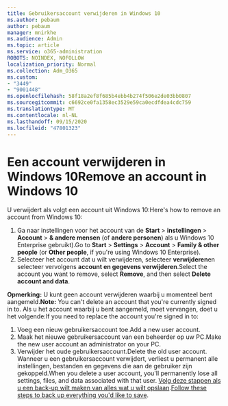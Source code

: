 ```yaml
---
title: Gebruikersaccount verwijderen in Windows 10
ms.author: pebaum
author: pebaum
manager: mnirkhe
ms.audience: Admin
ms.topic: article
ms.service: o365-administration
ROBOTS: NOINDEX, NOFOLLOW
localization_priority: Normal
ms.collection: Adm_O365
ms.custom:
- "3449"
- "9001448"
ms.openlocfilehash: 58f18a2ef8f685b4ebb4b274f506e2de03bb0807
ms.sourcegitcommit: c6692ce0fa1358ec3529e59ca0ecdfdea4cdc759
ms.translationtype: MT
ms.contentlocale: nl-NL
ms.lasthandoff: 09/15/2020
ms.locfileid: "47801323"
---
```

# <a name="remove-an-account-in-windows-10"></a><span data-ttu-id="8fdb7-102">Een account verwijderen in Windows 10</span><span class="sxs-lookup"><span data-stu-id="8fdb7-102">Remove an account in Windows 10</span></span>

<span data-ttu-id="8fdb7-103">U verwijdert als volgt een account uit Windows 10:</span><span class="sxs-lookup"><span data-stu-id="8fdb7-103">Here's how to remove an account from Windows 10:</span></span>

1. <span data-ttu-id="8fdb7-104">Ga naar instellingen voor het account van de **Start**  >  **instellingen**  >  **Account**  >  **& andere mensen** (of **andere personen**) als u Windows 10 Enterprise gebruikt).</span><span class="sxs-lookup"><span data-stu-id="8fdb7-104">Go to **Start** > **Settings** > **Account** > **Family & other people** (or **Other people**, if you're using Windows 10 Enterprise).</span></span>
2. <span data-ttu-id="8fdb7-105">Selecteer het account dat u wilt verwijderen, selecteer **verwijderen**en selecteer vervolgens **account en gegevens verwijderen**.</span><span class="sxs-lookup"><span data-stu-id="8fdb7-105">Select the account you want to remove, select **Remove**, and then select **Delete account and data**.</span></span>
 
<span data-ttu-id="8fdb7-106">**Opmerking:** U kunt geen account verwijderen waarbij u momenteel bent aangemeld.</span><span class="sxs-lookup"><span data-stu-id="8fdb7-106">**Note:** You can't delete an account that you're currently signed in to.</span></span>  <span data-ttu-id="8fdb7-107">Als u het account waarbij u bent aangemeld, moet vervangen, doet u het volgende:</span><span class="sxs-lookup"><span data-stu-id="8fdb7-107">If you need to replace the account you're signed in to:</span></span>

1. <span data-ttu-id="8fdb7-108">Voeg een nieuw gebruikersaccount toe.</span><span class="sxs-lookup"><span data-stu-id="8fdb7-108">Add a new user account.</span></span>
2. <span data-ttu-id="8fdb7-109">Maak het nieuwe gebruikersaccount van een beheerder op uw PC.</span><span class="sxs-lookup"><span data-stu-id="8fdb7-109">Make the new user account an administrator on your PC.</span></span>
3. <span data-ttu-id="8fdb7-110">Verwijder het oude gebruikersaccount.</span><span class="sxs-lookup"><span data-stu-id="8fdb7-110">Delete the old user account.</span></span> <span data-ttu-id="8fdb7-111">Wanneer u een gebruikersaccount verwijdert, verliest u permanent alle instellingen, bestanden en gegevens die aan de gebruiker zijn gekoppeld.</span><span class="sxs-lookup"><span data-stu-id="8fdb7-111">When you delete a user account, you'll permanently lose all settings, files, and data associated with that user.</span></span> <span data-ttu-id="8fdb7-112">[Volg deze stappen als u een back-up wilt maken van alles wat u wilt opslaan](https://support.microsoft.com/help/4027408/windows-10-backup-and-restore).</span><span class="sxs-lookup"><span data-stu-id="8fdb7-112">[Follow these steps to back up everything you'd like to save](https://support.microsoft.com/help/4027408/windows-10-backup-and-restore).</span></span>